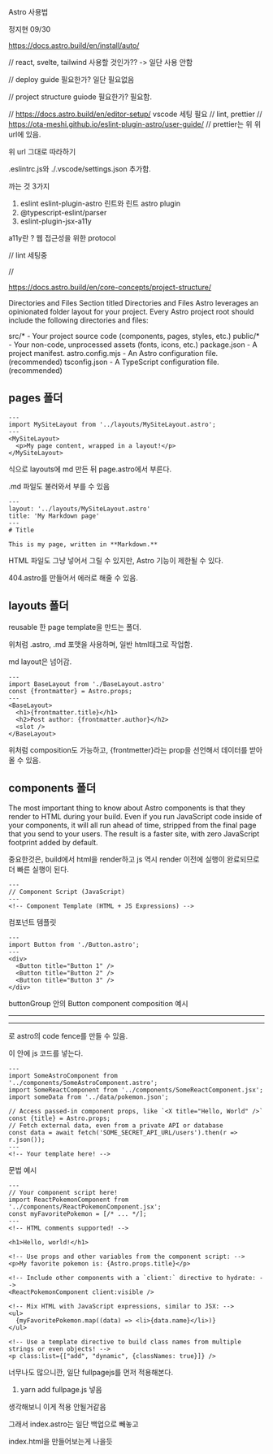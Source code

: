 
Astro 사용법

정지현 09/30

https://docs.astro.build/en/install/auto/

// react, svelte, tailwind 사용할 것인가?? -> 일단 사용 안함

// deploy guide 필요한가? 일단 필요없음

// project structure guiode 필요한가? 필요함.

// https://docs.astro.build/en/editor-setup/ vscode 세팅 필요
// lint, prettier
// https://ota-meshi.github.io/eslint-plugin-astro/user-guide/
// prettier는 위 위 url에 있음.

위 url 그대로 따라하기

.eslintrc.js와 ./.vscode/settings.json 추가함.

까는 것 3가지

1. eslint eslint-plugin-astro 린트와 린트 astro plugin
2. @typescript-eslint/parser
3. eslint-plugin-jsx-a11y 

a11y란 ? 웹 접근성을 위한 protocol

// lint 세팅중

// 

https://docs.astro.build/en/core-concepts/project-structure/

Directories and Files
Section titled Directories and Files
Astro leverages an opinionated folder layout for your project. Every Astro project root should include the following directories and files:

src/* - Your project source code (components, pages, styles, etc.)
public/* - Your non-code, unprocessed assets (fonts, icons, etc.)
package.json - A project manifest.
astro.config.mjs - An Astro configuration file. (recommended)
tsconfig.json - A TypeScript configuration file. (recommended)

## pages 폴더

```
---
import MySiteLayout from '../layouts/MySiteLayout.astro';
---
<MySiteLayout>
  <p>My page content, wrapped in a layout!</p>
</MySiteLayout>
```

식으로 layouts에 md 만든 뒤 page.astro에서 부른다.


.md 파일도 불러와서 부를 수 있음

```
---
layout: '../layouts/MySiteLayout.astro'
title: 'My Markdown page'
---
# Title

This is my page, written in **Markdown.**
```

HTML 파일도 그냥 넣어서 그릴 수 있지만, Astro 기능이 제한될 수 있다.

404.astro를 만들어서 에러로 해줄 수 있음.

## layouts 폴더

reusable 한 page template을 만드는 폴더.

위처럼 .astro, .md 포맷을 사용하며, 일반 html태그로 작업함.

md layout은 넘어감.

```
---
import BaseLayout from './BaseLayout.astro'
const {frontmatter} = Astro.props;
---
<BaseLayout>
  <h1>{frontmatter.title}</h1>
  <h2>Post author: {frontmatter.author}</h2>
  <slot />
</BaseLayout>
```

위처럼 composition도 가능하고, {frontmetter}라는 prop을 선언해서 데이터를 받아올 수 있음.

## components 폴더

The most important thing to know about Astro components is that they render to HTML during your build. Even if you run JavaScript code inside of your components, it will all run ahead of time, stripped from the final page that you send to your users. The result is a faster site, with zero JavaScript footprint added by default.

중요한것은, build에서 html을 render하고 js 역시 render 이전에 실행이 완료되므로 더 빠른 실행이 된다.

```
---
// Component Script (JavaScript)
---
<!-- Component Template (HTML + JS Expressions) -->
```
컴포넌트 템플릿

```
---
import Button from './Button.astro';
---
<div>
  <Button title="Button 1" />
  <Button title="Button 2" />
  <Button title="Button 3" />
</div>
```

buttonGroup 안의 Button component composition 예시

---

---
로 astro의 code fence를 만들 수 있음. 

이 안에 js 코드를 넣는다.

```
---
import SomeAstroComponent from '../components/SomeAstroComponent.astro';
import SomeReactComponent from '../components/SomeReactComponent.jsx';
import someData from '../data/pokemon.json';

// Access passed-in component props, like `<X title="Hello, World" />`
const {title} = Astro.props;
// Fetch external data, even from a private API or database
const data = await fetch('SOME_SECRET_API_URL/users').then(r => r.json());
---
<!-- Your template here! -->
```


문법 예시
```
---
// Your component script here!
import ReactPokemonComponent from '../components/ReactPokemonComponent.jsx';
const myFavoritePokemon = [/* ... */];
---
<!-- HTML comments supported! -->

<h1>Hello, world!</h1>

<!-- Use props and other variables from the component script: -->
<p>My favorite pokemon is: {Astro.props.title}</p>

<!-- Include other components with a `client:` directive to hydrate: -->
<ReactPokemonComponent client:visible />

<!-- Mix HTML with JavaScript expressions, similar to JSX: -->
<ul>
  {myFavoritePokemon.map((data) => <li>{data.name}</li>)}
</ul>

<!-- Use a template directive to build class names from multiple strings or even objects! -->
<p class:list={["add", "dynamic", {classNames: true}]} />

```

너무나도 많으니깐, 일단 fullpagejs를 먼저 적용해본다.


1. yarn add fullpage.js 넣음

생각해보니 이게 적용 안될거같음

그래서 index.astro는 일단 백업으로 빼놓고

index.html을 만들어보는게 나을듯